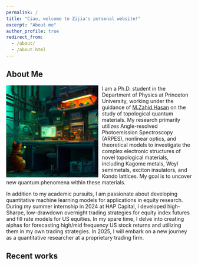 ```yaml
---
permalink: /
title: "Ciao, welcome to Zijia's personal website!"
excerpt: "About me"
author_profile: true
redirect_from: 
  - /about/
  - /about.html
---
```


## About Me

<img align="Left" src="../images/cat_in_the_lab.jpg" width="250px" style="padding-right: 10px">

I am a Ph.D. student in the Department of Physics at Princeton University, working under the guidance of <a href="https://phy.princeton.edu/people/m-zahid-hasan">M.Zahid.Hasan</a> on the study of topological quantum materials. My research primarily utilizes Angle-resolved Photoemission Spectroscopy (ARPES), nonlinear optics, and theoretical models to investigate the complex electronic structures of novel topological materials, including Kagome metals, Weyl semimetals, exciton insulators, and Kondo lattices. My goal is to uncover new quantum phenomena within these materials.

In addition to my academic pursuits, I am passionate about developing quantitative machine learning models for applications in equity research. During my summer internship in 2024 at HAP Capital, I developed high-Sharpe, low-drawdown overnight trading strategies for equity index futures and fill rate models for US equities. In my spare time, I delve into creating alphas for forecasting high/mid frequency US stock returns and utilizing them in my own trading strategies. In 2025, I will embark on a new journey as a quantitative researcher at a proprietary trading firm.

## Recent works









